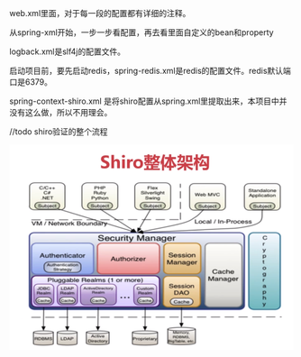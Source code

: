 web.xml里面，对于每一段的配置都有详细的注释。

从spring-xml开始，一步一步看配置，再去看里面自定义的bean和property

logback.xml是slf4j的配置文件。

启动项目前，要先启动redis，spring-redis.xml是redis的配置文件。redis默认端口是6379。

spring-context-shiro.xml 是将shiro配置从spring.xml里提取出来，本项目中并没有这么做，所以不用理会。

//todo shiro验证的整个流程

![](https://github.com/Laverrr/shiro-web/blob/master/shiro.png)
